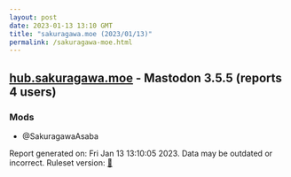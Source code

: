 ```yaml
---
layout: post
date: 2023-01-13 13:10 GMT
title: "sakuragawa.moe (2023/01/13)"
permalink: /sakuragawa-moe.html
---
```


## [hub.sakuragawa.moe](https://hub.sakuragawa.moe) - Mastodon 3.5.5 (reports 4 users)

### Mods
 * @SakuragawaAsaba

Report generated on: Fri Jan 13 13:10:05 2023. Data may be outdated or incorrect.
Ruleset version: [🧁](/version-cupcake)

